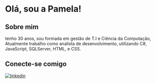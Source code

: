 # Olá, sou a Pamela!

## Sobre mim
tenho 30 anos, sou formada em gestão de T.I e Ciência da Computação, Atualmente trabalho como analista de desenvolvimento, utilizando C#, JavaScript, SQLServer, HTML, e CSS.

## Conecte-se comigo

[![linkedin](https://img.shields.io/badge/linkedin-0A66C2?style=for-the-badge&logo=linkedin&logoColor=white)](https://www.linkedin.com/in/pamela-karina-canale-ab4a4465/)
